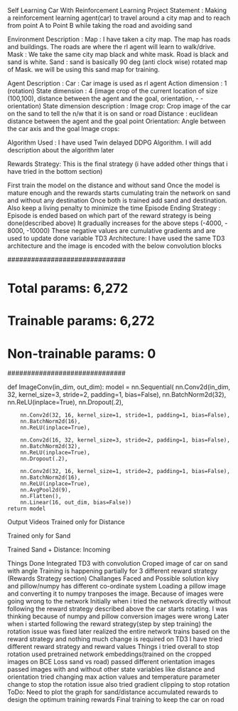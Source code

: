 Self Learning Car With Reinforcement Learning
Project Statement :
Making a reinforcement learning agent(car) to travel around a city map and to reach from point A to Point B while taking the road and avoiding sand

Environment Description :
Map : I have taken a city map. The map has roads and buildings. The roads are where the rl agent will learn to walk/drive. Mask : We take the same city map black and white mask. Road is black and sand is white. Sand : sand is basically 90 deg (anti clock wise) rotated map of Mask. we will be using this sand map for training.

Agent Description :
Car : Car image is used as rl agent
Action dimension : 1 (rotation)
State dimension : 4 (image crop of the current location of size (100,100), distance between the agent and the goal, orientation, - - orientation)
State dimension description :
Image crop: Crop image of the car on the sand to tell the n/w that it is on sand or road
Distance : euclidean distance between the agent and the goal point
Orientation: Angle between the car axis and the goal
Image crops:


Algorithm Used :
I have used Twin delayed DDPG Algorithm. I will add description about the algorithm later

Rewards Strategy:
This is the final strategy (i have added other things that i have tried in the bottom section)

First train the model on the distance and without sand
Once the model is mature enough and the rewards starts cumulating train the network on sand and without any destination
Once both is trained add sand and destination. Also keep a living penalty to minimize the time
Episode Ending Strategy :
Episode is ended based on which part of the reward strategy is being done(described above)
It gradually increases for the above steps (-4000, - 8000, -10000)
These negative values are cumulative gradients and are used to update done variable
TD3 Architecture:
I have used the same TD3 architecture and the image is encoded with the below convolution blocks

##############################
# Total params: 6,272
# Trainable params: 6,272
# Non-trainable params: 0
##############################

def ImageConv(in_dim, out_dim):
    model = nn.Sequential(
        nn.Conv2d(in_dim, 32, kernel_size=3,
                stride=2, padding=1, bias=False),
        nn.BatchNorm2d(32),
        nn.ReLU(inplace=True),
        nn.Dropout(.2),

        nn.Conv2d(32, 16, kernel_size=1, stride=1, padding=1, bias=False),
        nn.BatchNorm2d(16),
        nn.ReLU(inplace=True),

        nn.Conv2d(16, 32, kernel_size=3, stride=2, padding=1, bias=False),
        nn.BatchNorm2d(32),
        nn.ReLU(inplace=True),
        nn.Dropout(.2),

        nn.Conv2d(32, 16, kernel_size=1, stride=2, padding=1, bias=False),
        nn.BatchNorm2d(16),
        nn.ReLU(inplace=True),
        nn.AvgPool2d(9),
        nn.Flatten(),
        nn.Linear(16, out_dim, bias=False))
    return model
Output Videos
Trained only for Distance

Trained only for Sand

Trained Sand + Distance:
Incoming

Things Done
Integrated TD3 with convolution
Croped image of car on sand with angle
Training is happening partially for 3 different reward strategy (Rewards Strategy section)
Challanges Faced and Possible solution
kivy and pillow/numpy has different co-ordinate system
Loading a pillow image and converting it to numpy tranposes the image. Because of images were going wrong to the network
Initially when i tried the network directly without following the reward strategy described above the car starts rotating. I was thinking because of numpy and pillow conversion images were wrong
Later when i started following the reward strategy(step by step training) the rotation issue was fixed
later realized the entire network trains based on the reward strategy and nothing much change is required on TD3
I have tried different reward strategy and reward values
Things i tried overall to stop rotation
used pretrained network embeddings(trained on the cropped images on BCE Loss sand vs road)
passed different orientation images
passed images with and without other state variables like distance and orientation
tried changing max action values and temperature parameter change to stop the rotation issue
also tried gradient clipping to stop rotation
ToDo:
Need to plot the graph for sand/distance accumulated rewards to design the optimum training rewards
Final training to keep the car on road
